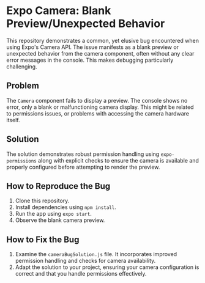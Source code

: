 # Expo Camera: Blank Preview/Unexpected Behavior

This repository demonstrates a common, yet elusive bug encountered when using Expo's Camera API. The issue manifests as a blank preview or unexpected behavior from the camera component, often without any clear error messages in the console. This makes debugging particularly challenging.

## Problem

The `Camera` component fails to display a preview. The console shows no error, only a blank or malfunctioning camera display.  This might be related to permissions issues, or problems with accessing the camera hardware itself.

## Solution

The solution demonstrates robust permission handling using `expo-permissions` along with explicit checks to ensure the camera is available and properly configured before attempting to render the preview.

## How to Reproduce the Bug

1. Clone this repository.
2. Install dependencies using `npm install`.
3. Run the app using `expo start`.
4. Observe the blank camera preview.

## How to Fix the Bug

1. Examine the `cameraBugSolution.js` file.  It incorporates improved permission handling and checks for camera availability.
2. Adapt the solution to your project, ensuring your camera configuration is correct and that you handle permissions effectively.